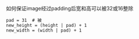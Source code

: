如何保证image经过padding后宽和高可以被32或16整除

```
pad = 31  #	被
new_height = (height | pad) + 1
new_width = (width | pad) + 1
```

